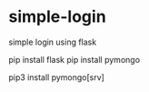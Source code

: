 # simple-login
simple login using flask

pip install flask
pip install pymongo

pip3 install pymongo[srv]

